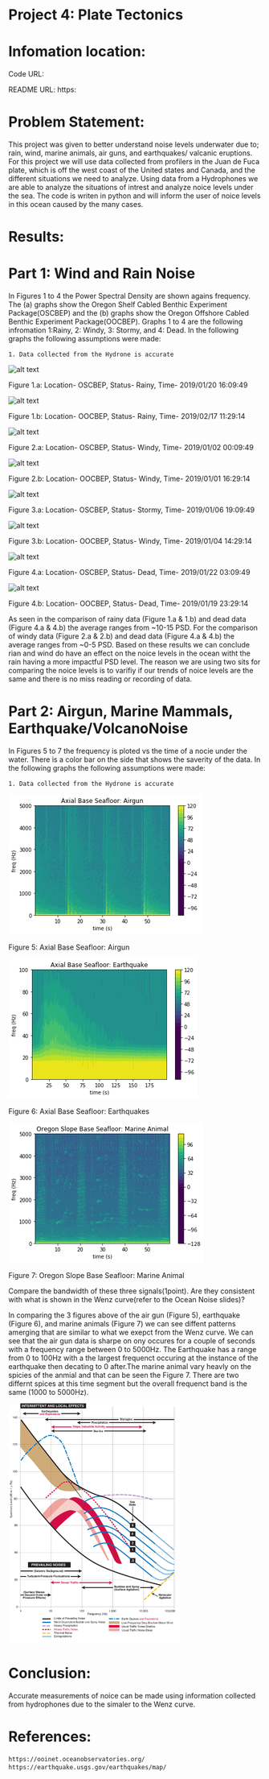 #  Project 4: Plate Tectonics

# Infomation location:

  Code URL:
  
  README URL: https:
  
# Problem Statement:

  This project was given to better understand noise levels underwater due to; rain, wind, marine animals, air guns, and earthquakes/ valcanic
  eruptions. For this project we will use data collected from profilers in the Juan de Fuca plate, which is off the west coast of the United 
  states and Canada, and the different situations we need to analyze. Using data from a Hydrophones we are able to analyze the situations of 
  intrest and analyze noice levels under the sea. The code is writen in python and will inform the user of noice levels in this ocean caused 
  by the many cases. 

# Results:
  
  
# Part 1: Wind and Rain Noise
  In Figures 1 to 4 the Power Spectral Density are shown agains frequency. The (a) graphs show the Oregon Shelf Cabled Benthic Experiment Package(OSCBEP) and the (b) graphs show the Oregon Offshore Cabled Benthic Experiment Package(OOCBEP). Graphs 1 to 4 are the following infromation 1:Rainy, 2: Windy, 3: Stormy, and 4: Dead.
  In the following graphs the following assumptions were made: 
  
    1. Data collected from the Hydrone is accurate
  
  ![alt text](https://github.com/stephenscharkov/Project-4/blob/master/Oregon%20Shelf%20Cabled%20Benthic%20Experiment%20Package%20Rainy.png)
  
  Figure 1.a: Location- OSCBEP, Status- Rainy, Time-  2019/01/20 16:09:49
  
  ![alt text](https://github.com/stephenscharkov/Project-4/blob/master/Oregon%20Offshore%20Cabled%20Benthic%20Experiment%20Package%20Rainy.png)
  
  Figure 1.b: Location- OOCBEP, Status- Rainy, Time- 2019/02/17 11:29:14
  
  ![alt text](https://github.com/stephenscharkov/Project-4/blob/master/Oregon%20Shelf%20Cabled%20Benthic%20Experiment%20Package%20Windy.png)
  
  Figure 2.a: Location- OSCBEP, Status- Windy, Time- 2019/01/02 00:09:49
  
  ![alt text](https://github.com/stephenscharkov/Project-4/blob/master/Oregon%20Offshore%20Cabled%20Benthic%20Experiment%20Package%20Windy.png)
  
  Figure 2.b: Location- OOCBEP, Status- Windy, Time- 2019/01/01 16:29:14
  
  ![alt text](https://github.com/stephenscharkov/Project-4/blob/master/Oregon%20Shelf%20Cabled%20Benthic%20Experiment%20Package%20Stormy.png)
  
  Figure 3.a: Location- OSCBEP, Status- Stormy, Time- 2019/01/06 19:09:49
  
  ![alt text](https://github.com/stephenscharkov/Project-4/blob/master/Oregon%20Offshore%20Cabled%20Benthic%20Experiment%20Package%20Stormy.png)
  
  Figure 3.b: Location- OOCBEP, Status- Windy, Time- 2019/01/04 14:29:14
  
  ![alt text](https://github.com/stephenscharkov/Project-4/blob/master/Oregon%20Shelf%20Cabled%20Benthic%20Experiment%20Package%20Dead.png)
  
  Figure 4.a: Location- OSCBEP, Status- Dead, Time- 2019/01/22 03:09:49
  
  ![alt text](https://github.com/stephenscharkov/Project-4/blob/master/Oregon%20Offshore%20Cabled%20Benthic%20Experiment%20Package%20Dead.png)
  
  Figure 4.b: Location- OOCBEP, Status- Dead, Time- 2019/01/19 23:29:14
  
  As seen in the comparison of rainy data (Figure 1.a & 1.b) and dead data (Figure 4.a & 4.b) the average ranges from ~10-15 PSD. For the comparison of windy data (Figure 2.a & 2.b) and dead data (Figure 4.a & 4.b) the average ranges from ~0-5 PSD. Based on these results we can conclude rian and wind do have an effect on the noice levels in the ocean witht the rain having a more impactful PSD level. The reason we are using two sits for comparing the noice levels is to varifiy if our trends of noice levels are the same and there is no miss reading or recording of data.  
  
# Part 2: Airgun, Marine Mammals, Earthquake/VolcanoNoise

In Figures 5 to 7 the frequency is ploted vs the time of a nocie under the water. There is a color bar on the side that shows the saverity of the data.
  In the following graphs the following assumptions were made: 
  
    1. Data collected from the Hydrone is accurate
  


 ![alt text](https://github.com/stephenscharkov/Project-4/blob/master/Axial%20Base%20Seafloor%20Airgun.png)
 
  Figure 5: Axial Base Seafloor: Airgun 
  
  ![alt text](https://github.com/stephenscharkov/Project-4/blob/master/Axial%20Base%20Seafloor%20Earthquake.png)

  Figure 6: Axial Base Seafloor: Earthquakes
  
  ![alt text](https://github.com/stephenscharkov/Project-4/blob/master/Oregon%20Slope%20Base%20Seafloor%20Marine%20Animal.png)

  Figure 7: Oregon Slope Base Seafloor: Marine Animal
  
  Compare the bandwidth of these three signals(1point). Are they consistent with what is shown in the Wenz curve(refer to the Ocean Noise slides)?
  
  In comparing the 3 figures above of the air gun (Figure 5), earthquake (Figure 6), and marine animals (Figure 7) we can see diffent patterns amerging that are similar to what we exepct from the Wenz curve. We can see that the air gun data is sharpe on ony occures for a couple of seconds with a frequency range between 0 to 5000Hz. The Earthquake has a range from 0 to 100Hz with a the largest frequenct occuring at the instance of the earthquake then decating to 0 after.The marine animal vary heavly on the spicies of the anmial and that can be seen the Figure 7. There are two differnt spices at this time segment but the overall frequenct band is the same (1000 to 5000Hz).
  
  
  ![alt text](https://github.com/stephenscharkov/Project-4/blob/master/Wentz%20Curve.png)
  
  
  # Conclusion:
  
  Accurate measurements of noice can be made using information collected from hydrophones due to the simaler to the Wenz curve.
  
  # References:
  
    https://ooinet.oceanobservatories.org/
    https://earthquake.usgs.gov/earthquakes/map/
    
    
